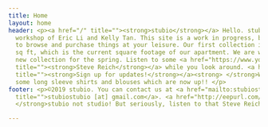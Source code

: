 ```yaml
---
title: Home
layout: home
header: <p><a href="/" title=""><strong>stubio</strong></a> Hello. stubio is the collaborative
  workshop of Eric Li and Kelly Tan. This site is a work in progress, but feel free
  to browse and purchase things at your leisure. Our first collection is called 750
  sq ft, which is the current square footage of our apartment. We are working on our
  new collection for the spring. Listen to some <a href="https://www.youtube.com/watch?v=ZXJWO2FQ16c"
  title=""><strong>Steve Reich</strong></a> while you look around. <a href="http://eepurl.com/ga0fFv"
  title=""><strong>Sign up for updates!</strong></a><strong> </strong>We just made
  some long sleeve shirts and blouses which are now up!! </p>
footer: <p>©2019 stubio. You can contact us at <a href="mailto:stubiostubio@gmail.com"
  title="">stubiostubio [at] gmail.com</a>. <a href="http://eepurl.com/ga0fFv" title=""><strong>Subscribe.</strong></a><strong>
  </strong>stubio not studio! But seriously, listen to that Steve Reich piece.</p>

---
```

